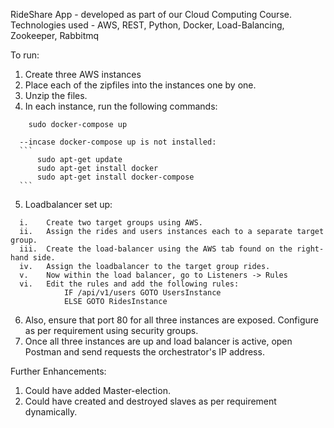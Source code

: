 
RideShare App - developed as part of our Cloud Computing Course.
Technologies used - AWS, REST, Python, Docker, Load-Balancing, Zookeeper, Rabbitmq

To run:
  1. Create three AWS instances
  2. Place each of the zipfiles into the instances one by one.
  3. Unzip the files.
  4. In each instance, run the following commands:
```
    sudo docker-compose up
```
      --incase docker-compose up is not installed:
      ```
          sudo apt-get update
          sudo apt-get install docker
          sudo apt-get install docker-compose
      ```
  5. Loadbalancer set up:
  ```
    i.    Create two target groups using AWS.
    ii.   Assign the rides and users instances each to a separate target group.
    iii.  Create the load-balancer using the AWS tab found on the right-hand side.
    iv.   Assign the loadbalancer to the target group rides.
    v.    Now within the load balancer, go to Listeners -> Rules
    vi.   Edit the rules and add the following rules:
              IF /api/v1/users GOTO UsersInstance
              ELSE GOTO RidesInstance
  ```
  6. Also, ensure that port 80 for all three instances are exposed. Configure as per requirement using security groups.
  7. Once all three instances are up and load balancer is active, open Postman and send requests the orchestrator's IP address.
  
  
Further Enhancements:
  1. Could have added Master-election.
  2. Could have created and destroyed slaves as per requirement dynamically.

